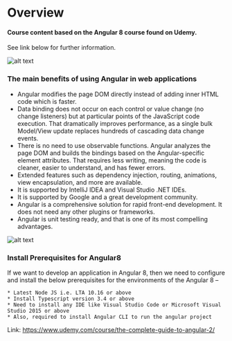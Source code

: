 # Overview
#### Course content based on the Angular 8 course found on Udemy.  

See link below for further information.

![alt text](https://s3.amazonaws.com/coursetro/posts/174-full.png)

### The main benefits of using Angular in web applications
* Angular modifies the page DOM directly instead of adding inner HTML code which is faster.
* Data binding does not occur on each control or value change (no change listeners) but at particular points of the JavaScript code execution. That dramatically improves performance, as a single bulk Model/View update replaces hundreds of cascading data change events.
* There is no need to use observable functions. Angular analyzes the page DOM and builds the bindings based on the Angular-specific element attributes. That requires less writing, meaning the code is cleaner, easier to understand, and has fewer errors.
* Extended features such as dependency injection, routing, animations, view encapsulation, and more are available.
* It is supported by IntelliJ IDEA and Visual Studio .NET IDEs.
* It is supported by Google and a great development community.
* Angular is a comprehensive solution for rapid front-end development. It does not need any other plugins or frameworks.
* Angular is unit testing ready, and that is one of its most compelling advantages.


![alt text](https://www.c-sharpcorner.com/article/learn-angular-8-step-by-step-in-10-days-day-1/Images/02_01_Ang8_New_Features.png)

### Install Prerequisites for Angular8 
If we want to develop an application in Angular 8, then we need to configure and install the below prerequisites for the environments of the Angular 8 –

    * Latest Node JS i.e. LTA 10.16 or above
    * Install Typescript version 3.4 or above
    * Need to install any IDE like Visual Studio Code or Microsoft Visual Studio 2015 or above
    * Also, required to install Angular CLI to run the angular project 



Link: https://www.udemy.com/course/the-complete-guide-to-angular-2/

